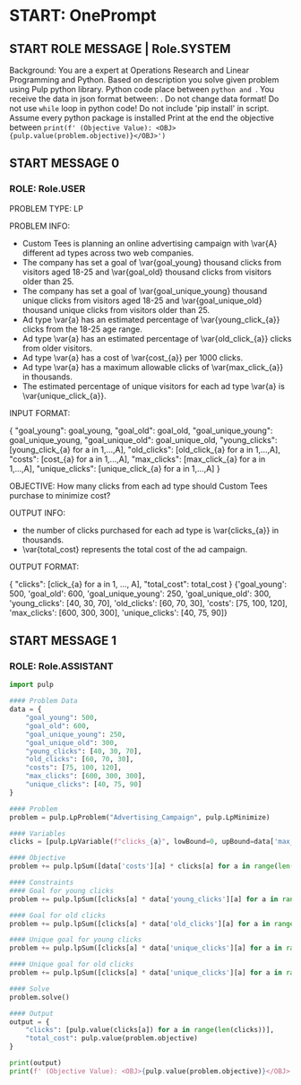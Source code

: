 # START: OnePrompt 
## START ROLE MESSAGE | Role.SYSTEM 
Background: You are a expert at Operations Research and Linear Programming and Python. Based on description you solve given problem using Pulp python library. Python code place between ```python and ```. You receive the data in json format between: <DATA></DATA>. Do not change data format! Do not use `while` loop in python code! Do not include 'pip install' in script. Assume every python package is installed Print at the end the objective between <OBJ></OBJ> `print(f' (Objective Value): <OBJ>{pulp.value(problem.objective)}</OBJ>')`  
## START MESSAGE 0 
### ROLE: Role.USER
<DESCRIPTION>
PROBLEM TYPE: LP

PROBLEM INFO:

- Custom Tees is planning an online advertising campaign with \var{A} different ad types across two web companies.
- The company has set a goal of \var{goal_young} thousand clicks from visitors aged 18-25 and \var{goal_old} thousand clicks from visitors older than 25.
- The company has set a goal of \var{goal_unique_young} thousand unique clicks from visitors aged 18-25 and \var{goal_unique_old} thousand unique clicks from visitors older than 25.
- Ad type \var{a} has an estimated percentage of \var{young_click_{a}} clicks from the 18-25 age range.
- Ad type \var{a} has an estimated percentage of \var{old_click_{a}} clicks from older visitors.
- Ad type \var{a} has a cost of \var{cost_{a}} per 1000 clicks.
- Ad type \var{a} has a maximum allowable clicks of \var{max_click_{a}} in thousands.
- The estimated percentage of unique visitors for each ad type \var{a} is \var{unique_click_{a}}.

INPUT FORMAT: 

{
    "goal_young": goal_young,
    "goal_old": goal_old,
    "goal_unique_young": goal_unique_young,
    "goal_unique_old": goal_unique_old,
    "young_clicks": [young_click_{a} for a in 1,...,A],
    "old_clicks": [old_click_{a} for a in 1,...,A],
    "costs": [cost_{a} for a in 1,...,A],
    "max_clicks": [max_click_{a} for a in 1,...,A],
    "unique_clicks": [unique_click_{a} for a in 1,...,A]
}

OBJECTIVE: How many clicks from each ad type should Custom Tees purchase to minimize cost?

OUTPUT INFO:

- the number of clicks purchased for each ad type is \var{clicks_{a}} in thousands.
- \var{total_cost} represents the total cost of the ad campaign.

OUTPUT FORMAT:

{
    "clicks": [click_{a} for a in 1, ..., A],
    "total_cost": total_cost
}
</DESCRIPTION>
<DATA>
{'goal_young': 500, 'goal_old': 600, 'goal_unique_young': 250, 'goal_unique_old': 300, 'young_clicks': [40, 30, 70], 'old_clicks': [60, 70, 30], 'costs': [75, 100, 120], 'max_clicks': [600, 300, 300], 'unique_clicks': [40, 75, 90]}</DATA>


## START MESSAGE 1 
### ROLE: Role.ASSISTANT
```python
import pulp

#### Problem Data
data = {
    "goal_young": 500,
    "goal_old": 600,
    "goal_unique_young": 250,
    "goal_unique_old": 300,
    "young_clicks": [40, 30, 70],
    "old_clicks": [60, 70, 30],
    "costs": [75, 100, 120],
    "max_clicks": [600, 300, 300],
    "unique_clicks": [40, 75, 90]
}

#### Problem
problem = pulp.LpProblem("Advertising_Campaign", pulp.LpMinimize)

#### Variables
clicks = [pulp.LpVariable(f"clicks_{a}", lowBound=0, upBound=data['max_clicks'][a], cat='Continuous') for a in range(len(data['costs']))]

#### Objective
problem += pulp.lpSum([data['costs'][a] * clicks[a] for a in range(len(data['costs']))]), "Total Cost"

#### Constraints
#### Goal for young clicks
problem += pulp.lpSum([clicks[a] * data['young_clicks'][a] for a in range(len(clicks))]) >= data['goal_young'], "Goal Young"

#### Goal for old clicks
problem += pulp.lpSum([clicks[a] * data['old_clicks'][a] for a in range(len(clicks))]) >= data['goal_old'], "Goal Old"

#### Unique goal for young clicks
problem += pulp.lpSum([clicks[a] * data['unique_clicks'][a] for a in range(len(clicks))]) >= data['goal_unique_young'], "Unique Goal Young"

#### Unique goal for old clicks
problem += pulp.lpSum([clicks[a] * data['unique_clicks'][a] for a in range(len(clicks))]) >= data['goal_unique_old'], "Unique Goal Old"

#### Solve
problem.solve()

#### Output
output = {
    "clicks": [pulp.value(clicks[a]) for a in range(len(clicks))],
    "total_cost": pulp.value(problem.objective)
}

print(output)
print(f' (Objective Value): <OBJ>{pulp.value(problem.objective)}</OBJ>')
```

